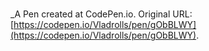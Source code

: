 # 
 _A Pen created at CodePen.io. Original URL: [https://codepen.io/Vladrolls/pen/gObBLWY](https://codepen.io/Vladrolls/pen/gObBLWY).

 